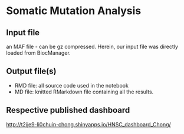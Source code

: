 # Somatic Mutation Analysis

## Input file
an MAF file - can be gz compressed. 
Herein, our input file was directly loaded from BiocManager. 

## Output file(s)
* RMD file: all source code used in the notebook
* MD file: knitted RMarkdown file containing all the results.

## Respective published dashboard
http://t2jje9-li0chuin-chong.shinyapps.io/HNSC_dashboard_Chong/
